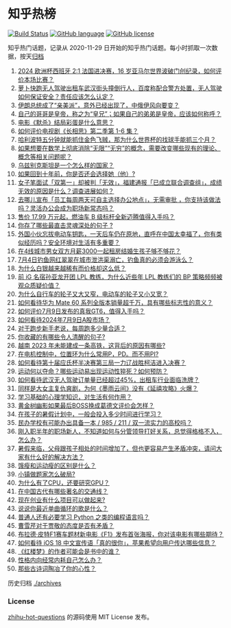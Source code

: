 # 知乎热榜
[![Build Status](https://github.com/ToWeLong/zhihu-hot-questions/workflows/CI/badge.svg)](https://github.com/ToWeLong/zhihu-hot-questions/actions)
[![GitHub language](https://img.shields.io/badge/language-golang-orange.svg)](https://golang.org/)
[![GitHub license](https://img.shields.io/github/license/ToWeLong/zhihu-hot-questions)](https://github.com/ToWeLong/zhihu-hot-questions/blob/main/LICENSE)

知乎热门话题，记录从 2020-11-29 日开始的知乎热门话题。每小时抓取一次数据，按天[归档](./archives)

<!-- BEGIN -->

1. [2024 欧洲杯西班牙 2:1 法国进决赛，16 岁亚马尔世界波破门创纪录，如何评价本场比赛？](https://www.zhihu.com/question/661057142)
1. [萝卜快跑无人驾驶出租车武汉街头撞倒行人，百度称配合警方处置，无人驾驶如何保证安全？责任应该怎么认定？](https://www.zhihu.com/question/661156013)
1. [伊朗总统成了“亲美派”，意外已经出现了，中俄伊风向要变？](https://www.zhihu.com/question/661135986)
1. [自己的哥哥是皇帝，称之为“皇兄”；如果自己的弟弟是皇帝，应该如何称呼？](https://www.zhihu.com/question/661057913)
1. [电影《默杀》结局彩蛋是什么意思？](https://www.zhihu.com/question/660962968)
1. [如何评价电视剧《长相思》第二季第 1-6 集？](https://www.zhihu.com/question/661072714)
1. [哈利波特五分钟就能抓住金色飞贼，那为什么世界杯的找球手能抓三个月？](https://www.zhihu.com/question/656012664)
1. [如果想要在数学上彻底消除“无限”“无穷”的概念，需要改变哪些现有的理论、概念等相关问题呢？](https://www.zhihu.com/question/660365163)
1. [乌兹别克斯坦是一个怎么样的国家？](https://www.zhihu.com/question/60608232)
1. [如果回到十年前，你是否还会选择她（他）?](https://www.zhihu.com/question/660999106)
1. [女子笔面试「双第一」却被判「无效」，福建通报「已成立联合调查组」，成绩无效的原因是什么？调查进展如何？](https://www.zhihu.com/question/661029623)
1. [去哪儿宣布「员工每周两天可自主选择办公地点」，无需审批 ，你支持该做法吗？灵活办公会成为职场新常态吗？](https://www.zhihu.com/question/661139283)
1. [售价 17.99 万元起，燃油车 B 级标杆全新迈腾值得入手吗？](https://www.zhihu.com/question/661173308)
1. [你存了哪些最直击灵魂深处的句子 ?](https://www.zhihu.com/question/661001780)
1. [外国小伙忘拔电动车钥匙，一天后车仍在原地，直呼在中国太幸福了，你有类似经历吗？安全环境对生活有多重要？](https://www.zhihu.com/question/661035909)
1. [在4线城市男女双方月薪3000一起租房结婚生孩子够不够花？](https://www.zhihu.com/question/660970531)
1. [7月4日钓鱼网红翠翠在城市泄洪渠溺亡，钓鱼真的必须会游泳么？](https://www.zhihu.com/question/660925913)
1. [为什么白银越来越稀有而价格却这么低？](https://www.zhihu.com/question/56864369)
1. [前 iG 名宿孙亚龙开团 LPL 教练，为什么近些年 LPL 教练们的 BP 策略频频被观众质疑价值？](https://www.zhihu.com/question/661069465)
1. [为什么自行车的轮子又大又窄，电动车的轮子又小又宽？](https://www.zhihu.com/question/657427157)
1. [如何看待华为 Mate  60 系列全版本销量超千万，具有哪些标志性的意义？](https://www.zhihu.com/question/661143392)
1. [如何评价7月9日发布的真我GT6，值得入手吗？](https://www.zhihu.com/question/661146076)
1. [如何看待2024年7月9日A股市场？](https://www.zhihu.com/question/661118380)
1. [对于跑步新手老说，每周跑多少量合适？](https://www.zhihu.com/question/658733228)
1. [你收藏的有哪些令人清醒的句子?](https://www.zhihu.com/question/661001081)
1. [越南 2023 年未能建成一条高铁，这背后的原因有哪些?](https://www.zhihu.com/question/660368602)
1. [在电机控制中，位置环为什么常用P，PD。而不用PI?](https://www.zhihu.com/question/655437602)
1. [如何看待第十届应氏杯半决赛第三局一力辽战胜柯洁进入决赛？](https://www.zhihu.com/question/661134460)
1. [运动何以夺命？哪些运动易出现运动性猝死？如何预防？](https://www.zhihu.com/question/660703987)
1. [如何看待武汉无人驾驶订单量已经超过45%，出租车行业面临洗牌？](https://www.zhihu.com/question/661130346)
1. [同样是大女主复仇爽剧，为何《墨雨云间》没有《延禧攻略》火爆？](https://www.zhihu.com/question/660652476)
1. [学习基础的心理学知识，对生活有何作用？](https://www.zhihu.com/question/660987297)
1. [黄金树幽影如果最后BOSS换成葛德文评价会怎样？](https://www.zhihu.com/question/659855394)
1. [在孩子的暑假计划中，一般会投入多少时间进行学习？](https://www.zhihu.com/question/660702795)
1. [民办学校有可能办出具备一本 / 985 / 211 / 双一流实力的高校吗？](https://www.zhihu.com/question/661024154)
1. [刚入职半年的职场新人，不知道如何与分管领导打好关系，总觉得格格不入，怎么办？](https://www.zhihu.com/question/660927923)
1. [暑假来临，父母跟孩子相处的时间增加了，但也更容易产生矛盾冲突，请问大家有什么好的解决方法？](https://www.zhihu.com/question/660923965)
1. [饿瘦和运动瘦的区别是什么？](https://www.zhihu.com/question/660795562)
1. [小镇做题家怎么破局?](https://www.zhihu.com/question/659099653)
1. [为什么有了CPU，还要研究GPU？](https://www.zhihu.com/question/660424819)
1. [在中国古代有哪些著名的交通线？](https://www.zhihu.com/question/659662103)
1. [现在创业有什么项目可以做起来?](https://www.zhihu.com/question/660546174)
1. [说说你最近单曲循环的歌是什么？](https://www.zhihu.com/question/657426463)
1. [普通人还有必要学习 Python 之类的编程语言吗？](https://www.zhihu.com/question/659661272)
1. [曹雪芹对于贾敬的态度是否有矛盾？](https://www.zhihu.com/question/658151161)
1. [布拉德·皮特F1赛车题材新电影《F1》发布首张海报，你对该电影有哪些期待？](https://www.zhihu.com/question/660882218)
1. [如何看待 iOS 18 中文宣传语「真的很你」，苹果希望向用户传达哪些信息？](https://www.zhihu.com/question/660841248)
1. [《红楼梦》的作者可能会是书中的谁？](https://www.zhihu.com/question/660083375)
1. [性格内向经常内耗自己怎么办？](https://www.zhihu.com/question/661086933)
1. [那些古诗词陶冶了你的心性？](https://www.zhihu.com/question/660788145)

<!-- END -->

历史归档 [./archives](./archives)


### License
[zhihu-hot-questions](https://github.com/towelong/zhihu-hot-questions) 的源码使用 MIT License 发布。